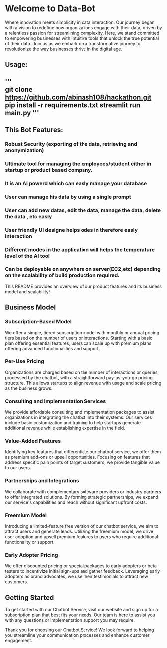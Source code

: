 # Welcome to Data-Bot

Where innovation meets simplicity in data interaction. Our journey began with a vision to redefine how organizations engage with their data, driven by a relentless passion for streamlining complexity. Here, we stand committed to empowering businesses with intuitive tools that unlock the true potential of their data. Join us as we embark on a transformative journey to revolutionize the way businesses thrive in the digital age.
##  Usage:
'''  
git clone https://github.com/abinash108/hackathon.git
pip install -r requirements.txt
streamlit run main.py
'''
---
##  This Bot Features:
###  Robust Security (exporting of the data, retrieving and anonymization)
###  Ultimate tool for managing the employees/student either in startup or product based company.
###  It is an AI powerd which can easly manage your database
###  User can manage his data by using a single prompt
###  User can  add new datas, edit the data, manage the data, delete the data , etc easly
### User friendly UI designe helps odes in therefore easly interaction
### Different modes in the application will helps the temperature level of the AI tool
### Can be deployable on anywhere on server(EC2,etc) depending on the scalability of build production required.
This README provides an overview of our product features and its business model and scalability!

## Business Model

### Subscription-Based Model

We offer a simple, tiered subscription model with monthly or annual pricing tiers based on the number of users or interactions. Starting with a basic plan offering essential features, users can scale up with premium plans offering advanced functionalities and support.

### Per-Use Pricing

Organizations are charged based on the number of interactions or queries processed by the chatbot, with a straightforward pay-as-you-go pricing structure. This allows startups to align revenue with usage and scale pricing as the business grows.

### Consulting and Implementation Services

We provide affordable consulting and implementation packages to assist organizations in integrating the chatbot into their systems. Our services include basic customization and training to help startups generate additional revenue while establishing expertise in the field.

### Value-Added Features

Identifying key features that differentiate our chatbot service, we offer them as premium add-ons or upsell opportunities. Focusing on features that address specific pain points of target customers, we provide tangible value to our users.

### Partnerships and Integrations

We collaborate with complementary software providers or industry partners to offer integrated solutions. By forming strategic partnerships, we expand our service's capabilities and reach without significant upfront costs.

### Freemium Model

Introducing a limited-feature free version of our chatbot service, we aim to attract users and generate leads. Utilizing the freemium model, we drive user adoption and upsell premium features to users who require additional functionality or support.

### Early Adopter Pricing

We offer discounted pricing or special packages to early adopters or beta testers to incentivize initial sign-ups and gather feedback. Leveraging early adopters as brand advocates, we use their testimonials to attract new customers.

## Getting Started

To get started with our Chatbot Service, visit our website and sign up for a subscription plan that best fits your needs. Our team is here to assist you with any questions or implementation support you may require.

Thank you for choosing our Chatbot Service! We look forward to helping you streamline your communication processes and enhance customer engagement.
